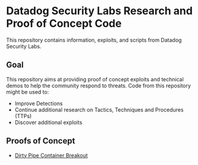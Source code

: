 Datadog Security Labs Research and Proof of Concept Code
===
  
This repository contains information, exploits, and scripts from Datadog Security Labs.


## Goal

This repository aims at providing proof of concept exploits and technical demos to help the community respond to threats.  Code from this repository might be used to:

* Improve Detections
* Continue additional research on Tactics, Techniques and Procedures (TTPs)
* Discover additional exploits

## Proofs of Concept

- [Dirty Pipe Container Breakout](./proof-of-concept-exploits/dirtypipe-container-breakout/)